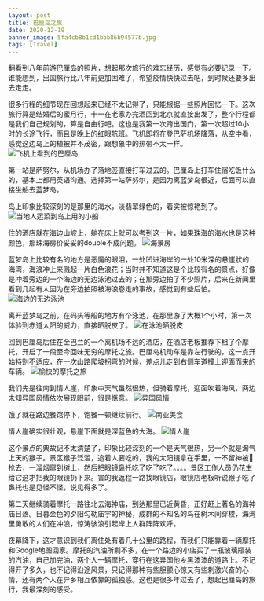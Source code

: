 ```yaml
---
layout: post
title: 巴厘岛之旅
date: 2020-12-19
banner_image: 5fa4cb8b1cd1bbb86b94577b.jpg
tags: [Travel]
---
```


翻看到八年前游巴厘岛的照片，想起那次旅行的难忘经历，感觉有必要记录一下。谁能想到，出国旅行比八年前更加困难了，希望疫情快快过去吧，到时候还要多出去走走。

<!--more-->
很多行程的细节现在回想起来已经不太记得了，只能根据一些照片回忆一下。这次旅行算是结婚后的蜜月行，十一在老家办完酒回到北京就直接出发了，整个行程都是我们自己规划的，算是自由行吧。这也是我第一次跨出国门，第一次超过10小时的长途飞行，而且是晚上的红眼航班。飞机即将在登巴萨机场降落，从空中看，感觉这边岛上的植被并不茂密，跟想象中的热带不太一样。
![飞机上看到的巴厘岛]({{site.img_path}}/5fa4cb8b1cd1bbb86b945762.jpg)

第一站是萨努尔，从机场办了落地签直接打车过去的。巴厘岛上打车住宿吃饭什么的，基本上都用英语沟通。选择第一站萨努尔，是因为离蓝梦岛很近，后面可以直接坐船去蓝梦岛。

岛上印象比较深刻的是那里的海水，淡翡翠绿色的，着实被惊艳到了。
![当地人运菜到岛上用的小船]({{site.img_path}}/5fa4cb8b1cd1bbb86b945779.jpg)

住的酒店就在海边山坡上，躺在床上就可以考到这一片，如果珠海的海水也是这种颜色，那珠海房价妥妥的double不成问题。
![海景房]({{site.img_path}}/5fa4cb8b1cd1bbb86b945775.jpg)

蓝梦岛上比较有名的地方是恶魔的眼泪，一处凹进海岸的一处10米深的悬崖状的海湾，海浪冲上来溅起一片白色浪花；当时并不知道这是个比较有名的景点，好像是冲着旁边的一个海边的无边泳池过去的；在那旁边拍了不少照片，后来在新闻里看到几起有人因为在旁边拍照被海浪卷走的事故，感觉到有些后怕。
![海边的无边泳池]({{site.img_path}}/5fa4cb8b1cd1bbb86b945770.jpg)

离开蓝梦岛之前，在码头等船的地方有个泳池，在那里游了大概1个小时，第一次体验到赤道太阳的威力，直接晒脱皮了。
![在泳池晒脱皮]({{site.img_path}}/5fa4cb8b1cd1bbb86b945780.jpg)

回到巴厘岛后住在金巴兰的一个离机场不远的酒店，在酒店老板推荐下租了个摩托，开启了一段至今回味无穷的摩托之旅。巴厘岛机动车是靠左行驶的，这一点开始特别不适应，在一次山路爬坡拐弯的时候，差点儿走到右侧车道撞上迎面而来的车辆。
![愉快的摩托之旅]({{site.img_path}}/5fa4cb8b1cd1bbb86b945757.jpg)

我们先是往南到情人崖，印象中天气虽然很热，但骑着摩托，迎面吹着海风，两边未知异国风情依次展现眼前，很是惬意。
![异国风情]({{site.img_path}}/5fa4cb8b1cd1bbb86b94575e.jpg)

饿了就在路边餐馆停下，饱餐一顿继续前行。
![南亚美食]({{site.img_path}}/5fa4cb8b1cd1bbb86b945759.jpg)

情人崖确实很壮观，悬崖下面就是深蓝色的大海。
![情人崖]({{site.img_path}}/5fa4cb8b1cd1bbb86b945783.jpg)

这个景点的典故记不太清楚了，印象比较深刻的一个是天气很热，另一个就是淘气上天的猴子。景区猴子泛滥，追着人要吃的，我的太阳镜拿在手里，一不留神被🐒抢去，一溜烟窜到树上，然后把眼镜鼻托吃了吃了吃了。。。。景区工作人员仍花生给它这才把我的眼镜扔下来。害的我返程一路找眼镜店，眼镜店老板听说猴子吃了鼻托也是见怪不怪，说见得多了。

第二天继续骑着摩托一路往北去海神庙，到达那里已近黄昏，正好赶上著名的海神庙日落。日暮金色的夕阳勾勒庙宇的神秘，成群的不知名的鸟在树木间穿梭，海湾里勇敢的人们在冲浪，惊涛骇浪引起岸上人群阵阵欢呼。

夜幕降下，这才意识到我们离住处有着几十公里的路程，而我们只能靠着一辆摩托和Google地图回家。摩托的汽油所剩不多，在一个路边的小店买了一瓶玻璃瓶装的汽油，自己加完油，两个人一辆摩托，穿行在这异国他乡黑漆漆的道路上。不记得开了多久，也不记得沿途风景，只记得那种有些胆颤心惊又有些刺激兴奋的心情，还有两个人在异乡相互依靠的孤独感。这也是很多年过去了，想起巴厘岛的旅行，我最深刻的感受。
